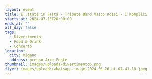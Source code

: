 ```yaml
---
layout: event
title: E..state in Festa - Tribute Band Vasco Rossi - I Komplici
starts_at: 2024-07-13T20:00:00
ends_at: ""
all_day: false
tags:
  - Divertimento
  - Food & Drink
  - Concerto
location:
  city: Vigano
  address: presso Aree Feste
thumbnail: images/uploads/divertimento6.png
flyer: images/uploads/whatsapp-image-2024-06-26-at-07.41.10.jpeg
---
```

